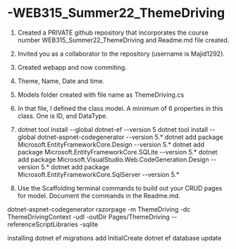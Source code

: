 # -WEB315_Summer22_ThemeDriving

1. Created a PRIVATE github repository that incorporates the course number      WEB315_Summer22_ThemeDriving and Readme.md file created.

2. Invited you as a collaborator to the repository (username is Majid1292).

3. Created webapp and now commiting.

4. Theme, Name, Date and time.

5. Models folder created with file name as ThemeDriving.cs

6.  In that file, I defined the class model. A minimum of 6
properties in this class. One is ID, and DataType.

7. dotnet tool install --global dotnet-ef --version 5
dotnet tool install --global dotnet-aspnet-codegenerator --version 5.*
dotnet add package Microsoft.EntityFrameworkCore.Design --version 5.*
dotnet add package Microsoft.EntityFrameworkCore.SQLite --version 5.*
dotnet add package Microsoft.VisualStudio.Web.CodeGeneration.Design --version 5.*
dotnet add package Microsoft.EntityFrameworkCore.SqlServer --version 5.*

8. Use the Scaffolding terminal commands to build out your CRUD pages for model.
Document the commands in the Readme.md.



dotnet-aspnet-codegenerator razorpage -m ThemeDriving -dc ThemeDrivingContext -udl -outDir Pages/ThemeDriving --referenceScriptLibraries -sqlite

installing
dotnet ef migrations add InitialCreate
dotnet ef database update
